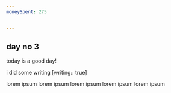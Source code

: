```yaml
---
moneySpent: 275

 
---
```

## day no 3
today is a good day!
 

i did some writing [writing:: true]

lorem ipsum lorem ipsum lorem ipsum lorem ipsum lorem ipsum

